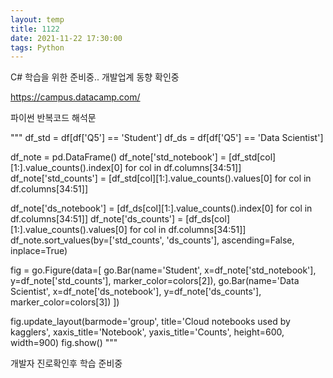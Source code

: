 ```yaml
---
layout: temp
title: 1122
date: 2021-11-22 17:30:00
tags: Python
---
```



C# 학습을 위한 준비중.. 개발업계 동향 확인중

https://campus.datacamp.com/

파이썬 반복코드 해석문

"""
df_std = df[df['Q5'] == 'Student']
df_ds = df[df['Q5'] == 'Data Scientist']

df_note = pd.DataFrame()
df_note['std_notebook'] = [df_std[col][1:].value_counts().index[0] for col in df.columns[34:51]]
df_note['std_counts'] = [df_std[col][1:].value_counts().values[0] for col in df.columns[34:51]]

df_note['ds_notebook'] = [df_ds[col][1:].value_counts().index[0] for col in df.columns[34:51]]
df_note['ds_counts'] = [df_ds[col][1:].value_counts().values[0] for col in df.columns[34:51]]
df_note.sort_values(by=['std_counts', 'ds_counts'], ascending=False, inplace=True)

fig = go.Figure(data=[
    go.Bar(name='Student', x=df_note['std_notebook'], y=df_note['std_counts'], marker_color=colors[2]),
    go.Bar(name='Data Scientist', x=df_note['ds_notebook'], y=df_note['ds_counts'], marker_color=colors[3])
])


fig.update_layout(barmode='group', title='Cloud notebooks used by kagglers', xaxis_title='Notebook', yaxis_title='Counts',
                 height=600, width=900)
fig.show()
"""

개발자 진로확인후 학습 준비중


